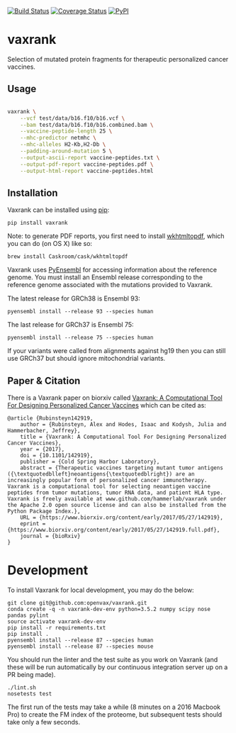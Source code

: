 [![Build Status](https://travis-ci.org/openvax/vaxrank.svg?branch=master)](https://travis-ci.org/openvax/vaxrank) [![Coverage Status](https://coveralls.io/repos/github/openvax/vaxrank/badge.svg?branch=master)](https://coveralls.io/github/openvax/vaxrank?branch=master)
<a href="https://pypi.python.org/pypi/vaxrank/">
    <img src="https://img.shields.io/pypi/v/vaxrank.svg?maxAge=1000" alt="PyPI" />
</a>

# vaxrank

Selection of mutated protein fragments for therapeutic personalized cancer vaccines.

## Usage

```sh

vaxrank \
    --vcf test/data/b16.f10/b16.vcf \
    --bam test/data/b16.f10/b16.combined.bam \
    --vaccine-peptide-length 25 \
    --mhc-predictor netmhc \
    --mhc-alleles H2-Kb,H2-Db \
    --padding-around-mutation 5 \
    --output-ascii-report vaccine-peptides.txt \
    --output-pdf-report vaccine-peptides.pdf \
    --output-html-report vaccine-peptides.html
```

## Installation

Vaxrank can be installed using [pip](https://packaging.python.org/installing/#use-pip-for-installing):

```
pip install vaxrank
```

Note: to generate PDF reports, you first need to install [wkhtmltopdf](http://wkhtmltopdf.org/), which you can do (on OS X) like so:

```
brew install Caskroom/cask/wkhtmltopdf
```

Vaxrank uses [PyEnsembl](https://github.com/openvax/pyensembl) for accessing information about the reference genome. You must install an Ensembl release corresponding to the reference genome associated with the mutations provided to Vaxrank.

The latest release for GRCh38 is Ensembl 93:
```
pyensembl install --release 93 --species human
```

The last release for GRCh37 is Ensembl 75:
```
pyensembl install --release 75 --species human
```

If your variants were called from alignments against hg19 then you can still use GRCh37 but should ignore mitochondrial variants.

## Paper & Citation

There is a Vaxrank paper on biorxiv called [Vaxrank: A Computational Tool For Designing Personalized Cancer Vaccines](https://www.biorxiv.org/content/early/2017/05/27/142919) which can be cited as:

    @article {Rubinsteyn142919,
        author = {Rubinsteyn, Alex and Hodes, Isaac and Kodysh, Julia and Hammerbacher, Jeffrey},
        title = {Vaxrank: A Computational Tool For Designing Personalized Cancer Vaccines},
        year = {2017},
        doi = {10.1101/142919},
        publisher = {Cold Spring Harbor Laboratory},
        abstract = {Therapeutic vaccines targeting mutant tumor antigens ({\textquotedblleft}neoantigens{\textquotedblright}) are an increasingly popular form of personalized cancer immunotherapy. Vaxrank is a computational tool for selecting neoantigen vaccine peptides from tumor mutations, tumor RNA data, and patient HLA type. Vaxrank is freely available at www.github.com/hammerlab/vaxrank under the Apache 2.0 open source license and can also be installed from the Python Package Index.},
        URL = {https://www.biorxiv.org/content/early/2017/05/27/142919},
        eprint = {https://www.biorxiv.org/content/early/2017/05/27/142919.full.pdf},
        journal = {bioRxiv}
    }


# Development

To install Vaxrank for local development, you may do the below:

```
git clone git@github.com:openvax/vaxrank.git
conda create -q -n vaxrank-dev-env python=3.5.2 numpy scipy nose pandas pylint
source activate vaxrank-dev-env
pip install -r requirements.txt
pip install .
pyensembl install --release 87 --species human
pyensembl install --release 87 --species mouse
```

You should run the linter and the test suite as you work on Vaxrank (and these will be run automatically by our continuous integration server up on a PR being made).

```
./lint.sh
nosetests test
```

The first run of the tests may take a while (8 minutes on a 2016 Macbook Pro) to create the FM index of the proteome, but subsequent tests should take only a few seconds.

